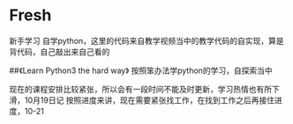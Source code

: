 # Fresh
新手学习
自学python，这里的代码来自教学视频当中的教学代码的自实现，算是背代码，自己敲出来自己看的

##《Learn Python3 the hard way》
按照笨办法学python的学习，自探索当中

现在的课程安排比较紧张，所以会有一段时间不能及时更新，学习热情也有所下滑，10月19日记
按照进度来讲，现在需要紧张找工作，在找到工作之后再接住进度，10-21
